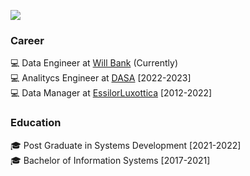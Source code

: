 <p align="left"><img src="https://github-readme-stats.vercel.app/api/top-langs/?username=rikemorais&layout=compact&langs_count=10&theme=dracula&include_all_commits=true&hide_title=true&hide_border=true&border_radius=20&card_width=700&hide=html,css,scss,procfile,nix,makefile" />
</div></p>
<div>

### Career
  
:computer: Data Engineer at [Will Bank](https://www.willbank.com.br/) (Currently)  
:computer: Analitycs Engineer at [DASA](https://en.wikipedia.org/wiki/Diagnosticos_da_America) [2022-2023]  
:computer: Data Manager at [EssilorLuxottica](https://en.wikipedia.org/wiki/EssilorLuxottica) [2012-2022]


### Education

:mortar_board: Post Graduate in Systems Development [2021-2022]  
:mortar_board: Bachelor of Information Systems [2017-2021]  

</div>
